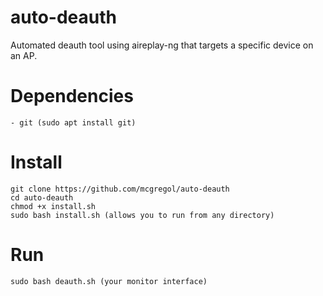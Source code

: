 # auto-deauth
Automated deauth tool using aireplay-ng that targets a specific device on an AP.

# Dependencies
    - git (sudo apt install git)

# Install
```
git clone https://github.com/mcgregol/auto-deauth
cd auto-deauth
chmod +x install.sh
sudo bash install.sh (allows you to run from any directory)
``` 
# Run
```
sudo bash deauth.sh (your monitor interface)
```
